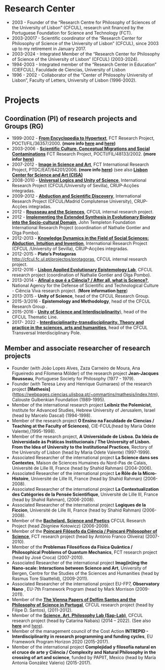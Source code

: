 # Research Center

* 2003 - Founder of  the “Research Centre for Philosophy of Sciences of the University of Lisbon” (CFCUL), research unit financed by the Portuguese Foundation for Science and Technology (FCT).
* 2003-20017 - Scientific coordinator of the “Research Center for Philosophy of Science of the University of Lisbon” (CFCUL), since 2003 up to my retirement in January 2017.
* 2003-2024 - Integrated Member of the “Research Center for Philosophy of Science of the University of Lisbon” (CFCUL) (2003-2024).
* 1994-2003 - Integrated member of the “Research Center in Education” (CIEFCUL), Faculdade de Ciencias, University of Lisbon 
* 1996 - 2002 - Collaborator of the “Center of Philosophy University of Lisbon”, Faculty of Letters, University of Lisbon (1996-2002).


# Projects

## Coordination (PI) of research projects and Groups (RG)

* 1999-2002 - **[From Encyclopedia to Hypertext](https://arquivo.pt/wayback/20140930091757/http://www.educ.fc.ul.pt/hyper/)**, FCT Research Project, POCTI/FIL/36357/2000. **(more info [here](https://cful.letras.ulisboa.pt/cfulprojects/hypertext-and-encyclopedia) and [here](https://arquivo.pt/wayback/20140930094306/http://www.educ.fc.ul.pt/hyper/ency.htm#hip%C3%B3tese))** 
* 2003-2006 - **[Scientific Culture. Conceptual Migrations and Social Contaminations](https://arquivo.pt/wayback/20060219165027/http://cfcul.fc.ul.pt/migracoes/actividades.htm)**  FCT Research Project, POCTI/FIL/48133/2002. **(more infor [here](https://cfcul.ciencias.ulisboa.pt/projectos/cultura-cientifica-migracoes-conceptuais-e-contaminacoes-sociais/))**
* 2007-2012 - **[Image in Science and Art](https://arquivo.pt/wayback/20140926170450/http://ica.fc.ul.pt/)**, FCT International Research Project, PTDC/EAT/64201/2006. **(more info [here](https://cfcul.ciencias.ulisboa.pt/projectos/a-imagem-na-ciencia-e-na-arte/))** (see also **[Lisbon Center for Science and Art (CISA)](https://arquivo.pt/wayback/20140927010143/http://lisboncisa.fc.ul.pt/)**
* 2008-2010 - [**Universal Logics and Unity of Science**](<https://cfcul.ciencias.ulisboa.pt/projectos/logica-universal-e-unidade-da-ciencia/>),  International Research Project (CFCUL/University of Sevilla), CRUP-Acções integradas.
* 2009-2012 - **[Abduction and Scientific Discovery](https://arquivo.pt/wayback/20140925070503/http://cfcul.fc.ul.pt/projectos/abducao/abducao.htm)**,  International Research Project  (CFCUL/Madrid Complutense University), CRUP-Acções integradas.
* 2012 - **[Rousseau and the Sciences](https://arquivo.pt/wayback/20140925074630/http://cfcul.fc.ul.pt/projectos/rosseau/)**, CFCUL internal research project.
*	2012 - [**Implementing the Extended Synthesis in Evolutionary Biology into the Socio-cultural Domain**](https://www.templeton.org/grant/implementing-the-extended-synthesis-in-evolutionary-biology-into-the-sociocultural-domain(APPEEL)), John Templeton Foundation International Research Project (coordination of Nathalie Gontier and Olga Pombo).
* 2012-2013 - **[Knowledge Dynamics in the Field of Social Sciences: Abduction, Intuition and Invention](https://cfcul.ciencias.ulisboa.pt/projectos/dinamicas-do-conhecimento/)**, International Research Project (CFCUL /University of Sevilla), CRUP-Acções integradas. 
* 2012-2015 - **Plato’s Protagoras** <http://cfcul.fc.ul.pt/projectos/protagoras>, CFCUL internal research project.
* 2012-2016 - [**Lisbon Applied Evolutionary Epistemology Lab**](https://ciencias.ulisboa.pt/pt/noticia/07-02-2013/appeel-applied-evolutionary-epistemology-lab), CFCUL research project (coordination of Nathalie Gontier and Olga Pombo). 
* 2013-2014 -  [**Afinal o que é a Ciência? / After all, what is Science?**](https://cfcul.ciencias.ulisboa.pt/projectos/afinal-o-que-e-a-ciencia/), National Agency for the Defense of Scientific and Technological Culture - Ciência Viva research project. (**More information [here](https://arquivo.pt/wayback/20240112200715/https://ciencia13-14.fc.ul.pt/?)**)
* 2013-2015 - **Unity of Science**,  head of the CFCUL Research Group.
* 2015-3/2016 - **Epistemology and Methodology**, head of the CFCUL Research Group .
* 2015-2016 - **[Unity of Science and Interdisciplinarity](https://arquivo.pt/wayback/20140925041546/http://cfcul.fc.ul.pt/LT/UCI/)**), head of the CFCUL Thematic Line.
* 2017- 2022 - [**Interdisciplinarity-transdisciplinarity. Theory and practice in the sciences, arts and humanities**](https://cfcul.ciencias.ulisboa.pt/linhasinvestigacao/polo-de-investigacao-transversal/), head of the CFCUL Transversal Interdisciplinary Pole.

## Member and associate researcher of research projects 

* Founder (with Joâo Lopes Alves, Zaza Carneiro de Moura, Ana Figueiredo and Filomena Mölder) of the research project **Jean-Jacques Rousseau**, Portuguese Society for Philosophy (1977 - 1979). 
* Founder (with Teresa Levy and Henrique Guimaraes) of the research project **[Mathesis]**(https://webpages.ciencias.ulisboa.pt/~ommartins/mathesis/index.htm), Calouste Gulbenkian Foundation  (1989-1995).
* Member of the international research project **Leibniz the Polemicist**, Institute for Advanced Studies, Hebrew University of Jerusalem, Israel (head by Marcelo Dascal) (1994-1998).
* Member of the research project **O Ensino na Faculdade de Ciencias / Teaching at the Faculty of Sciences)**, CIE-FCUL(head by Maria Odete Valente),(1995-1998). 
* Member of the research project, **A Universidade de Lisboa. Da Ideia de Universidade às Práticas Institucionais / The University of Lisbon. From the Idea of University to the Institutional Practices**, Rectory of the University of Lisbon (head by Maria Odete Valente) (1997-1999).
* Associated Researcher of the international project **La Science dans ses Contextes**, Maison de Sciences Humaines du Nord-Pas de Calais, Université de Lille III, France (head by Shahid Rahman) (2004-2006).
* Associated Researcher of the international project **Le Rôle de la Micro-Histoire**, Université de Lille III, France (head by Shahid Rahman) (2006-2008). 
* Associated Researcher of the international project **La Contextualization des Catégories de la Pensée Scientifique**, Université de Lille III, France (head by Shahid Rahman), (2006-2008). 
* Associated Researcher of the international project **Logiques de la Ficcion**, Université de Lille III, France (head by Shahid Rahman) (2006-2008).
* Member of the **[Bachelard. Science and Poetics](https://arquivo.pt/wayback/20140925075736/http://cfcul.fc.ul.pt/projectos/bachelard/)** CFCUL Research Project (head Zbigniew Kotowicz) (2006-2009). 
* Member of the [**Poincaré Filósofo da Ciência / Poincaré Philosopher of Science**](https://cfcul.ciencias.ulisboa.pt/projectos/poincare-filosofo-da-ciencia/), FCT research project (head by António Franco Oliveira) (2007-2010). 
* Member of the  **Problemas Filosóficos da Física Quântica / Philosophical Problems of Quantum Mechanics**,  FCT research project (head by José Croca) (2007-2010). 
* Associated Researcher of the international project **Imag(in)ing the Nano-scale: Interactions between Science and Art**, University of Bergen, Centre for the Studies of the Sciences and Humanities (head by Rasmus Tore Slaattelid), (2009-2011).  
* Associated Researcher of the international project EU-FP7,  **Observatory Nano** , EU-7th Framework Program (head by Mark Morrison (2009-2011). 
* Member of the  [**The Vienna Papers of Delfim Santos and the Philosophy of Science in Portugal**](https://www.delfimsantos.net/2013/04/23/lancamento-da-delfim-santos-studies/), CFCUL research project (head by Filipe D. Santos), (2011-2012).
* Member of the  [**Science, Art, Philosophy Lab (Sap-Lab)**](https://www.researchgate.net/lab/Catarina-Pombo-Nabais-Lab), CFCUL research project (head by Catarina Nabais) (2014 – 2022). (See also [**here**](https://www.facebook.com/SciArtPhiloLAB/) and [here](https://inarts.eu/en/lab/collaborations/rd/1/)).
* Member of the management council of the Cost Action **INTREPID - Interdisciplinarity in research programming and funding cycles**,  EU Framework Program Horizon 2020 (2015-2017).
* Member of the international project **Complejidad y filosofía natural en el cruce de arte y Ciência / Complexity and Natural Philosophy in the crossing of art and science**, funded by PAPIIT, Mexico (head by María Antonia González Valerio) (2015-2017).
